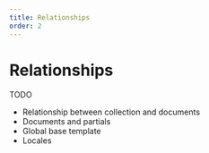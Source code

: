 ```yaml
---
title: Relationships
order: 2
---
```

# Relationships

TODO

- Relationship between collection and documents
- Documents and partials
- Global base template
- Locales